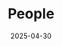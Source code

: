 ---
title: People
date: 2025-04-30

type: landing

sections:
  - block: people
    content:
      title: Meet the Team
      # Choose which groups/teams of users to display.
      #   Edit `user_groups` in each user's profile to add them to one or more of these groups.
      user_groups:
          - Group leader
          - Faculty & Principal
          - Researcher and Post Doctorate
          - Associate researcher
          - PhD Candidate

          - Principal Investigators
          - Researchers
          - Grad Students
          - Administration
          - Visitors
          - Alumni
      sort_by: Params.last_name
      sort_ascending: true
    design:
      show_interests: false
      show_role: true
      show_social: true


  - block: markdown
    content:
      title: Additional Team Members
      markdown: |
        **Graduated PhD:**  
         
        - Robert Skulstad  
        - Pierre Major  
        - Lars Ivar Hatledal  
        - Thiago Gabriel Monteiro  
        - Xu Cheng  
        - André Listou Ellefsen  
        - Yingguang Chu  
        - Cong Liu  
        - Filippo Sanfilippo  
        - Peihua Han  
        - Tongtong Wang  
        - Baiheng Wu  
        - Motoyasu Kanazawa  
        - Chunlin Wang  
        - Mingda Zhu  
        - Zizheng Liu

        **Alumni:**  
        
        - Shiyang Li  
        - Shuai Yuan  
        - Luman Zhao  
        - Feng Yue  
        - Yuxiang Deng  
        - Pedersen Birger Skogeng  
        - Wei Li  
        - Yueri Cai


---